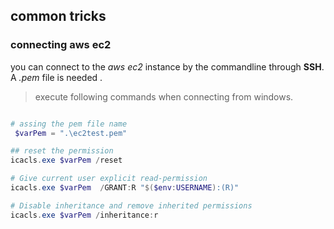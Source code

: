 ## common tricks 

### connecting aws ec2

you can connect to the *aws ec2* instance by the commandline through **SSH**. A *.pem* file is needed . 

> execute following commands when connecting from windows.

```powershell

# assing the pem file name 
 $varPem = ".\ec2test.pem"

## reset the permission 
icacls.exe $varPem /reset  

# Give current user explicit read-permission
icacls.exe $varPem  /GRANT:R "$($env:USERNAME):(R)"

# Disable inheritance and remove inherited permissions
icacls.exe $varPem /inheritance:r

```
